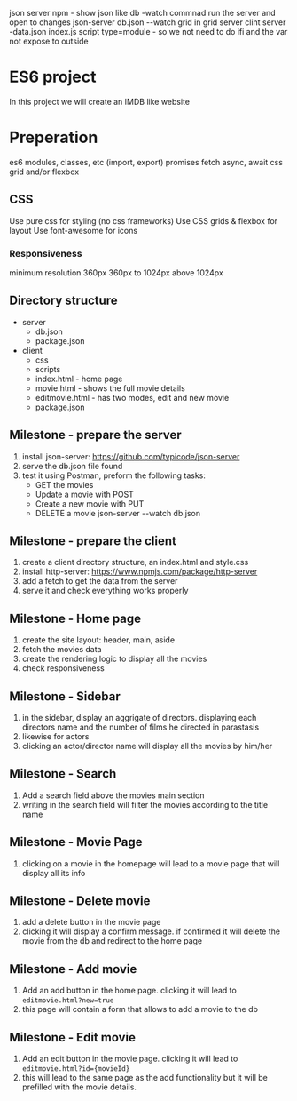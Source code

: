 

json server npm - show json like db   -watch commnad run the server and open to changes
json-server db.json --watch
grid in grid
server clint 
server  -data.json
index.js script type=module  - so we not need to do ifi and the var not expose to outside 

# ES6 project

In this project we will create an IMDB like website

# Preperation
es6 modules, classes, etc (import, export)
promises
fetch
async, await
css grid and/or flexbox

## CSS
Use pure css for styling (no css frameworks)
Use CSS grids & flexbox for layout
Use font-awesome for icons

### Responsiveness
minimum resolution 360px
360px to 1024px
above 1024px

## Directory structure

* server
    * db.json
    * package.json
* client
    * css
    * scripts
    * index.html - home page
    * movie.html - shows the full movie details
    * editmovie.html - has two modes, edit and new movie
    * package.json

## Milestone - prepare the server
1. install json-server: https://github.com/typicode/json-server 
1. serve the db.json file found
1. test it using Postman, preform the following tasks:
    * GET the movies
    * Update a movie with POST
    * Create a new movie with PUT
    * DELETE a movie
    json-server --watch db.json

## Milestone - prepare the client
1. create a client directory structure, an index.html and style.css
1. install http-server: https://www.npmjs.com/package/http-server 
1. add a fetch to get the data from the server 
1. serve it and check everything works properly


## Milestone - Home page
1. create the site layout: header, main, aside
1. fetch the movies data
1. create the rendering logic to display all the movies
1. check responsiveness

## Milestone - Sidebar
1. in the sidebar, display an aggrigate of directors. displaying each directors name and the number of films he directed in parastasis
1. likewise for actors
1. clicking an actor/director name will display all the movies by him/her

## Milestone - Search
1. Add a search field above the movies main section
1. writing in the search field will filter the movies according to the title name

## Milestone - Movie Page
1. clicking on a movie in the homepage will lead to a movie page that will display all its info

## Milestone - Delete movie
1. add a delete button in the movie page
1. clicking it will display a confirm message. if confirmed it will delete the movie from the db and redirect to the home page

## Milestone - Add movie
1. Add an add button in the home page. clicking it will lead to `editmovie.html?new=true`
1. this page will contain a form that allows to add a movie to the db

## Milestone - Edit movie
1. Add an edit button in the movie page. clicking it will lead to `editmovie.html?id={movieId}`
2. this will lead to the same page as the add functionality but it will be prefilled with the movie details.